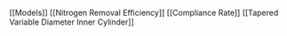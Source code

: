 [[Models]]
[[Nitrogen Removal Efficiency]]
[[Compliance Rate]]
[[Tapered Variable Diameter Inner Cylinder]]
